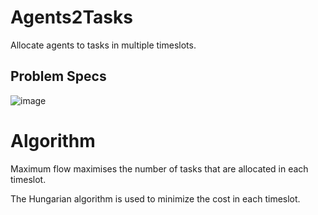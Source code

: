 # Agents2Tasks

Allocate agents to tasks in multiple timeslots.


## Problem Specs

![image](https://github.com/JamesBremner/Agents2Tasks/assets/2046227/25c3d5a4-8316-462f-8bbf-0c66e4cbd677)



# Algorithm

Maximum flow maximises the number of tasks that are allocated in each timeslot.

The Hungarian algorithm is used to minimize the cost in each timeslot.





